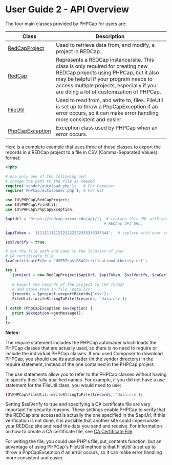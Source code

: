 User Guide 2 - API Overview
=============================================

The four main classes provided by PHPCap for users are:

<table>
<thead>
  <tr>
    <th>Class</th><th>Description</th>
  </tr>
</thead>
<tbody>
  <tr>
    <td>
      <a href="https://aarenson.github.io/PHPCap/api/class-IU.PHPCap.RedCapProject.html">RedCapProject</a>
    </td>
    <td>
      Used to retrieve data from, and modify, a project in REDCap.
    </td>
  </tr>
  <tr>
    <td>
      <a href="https://aarenson.github.io/PHPCap/api/class-IU.PHPCap.RedCap.html">RedCap</a> 
    </td>
    <td>
      Represents a REDCap instance/site. This class is only required for creating new REDCap
      projects using PHPCap, but it also may be helpful if your program needs
      to access multiple projects, especially if you are doing a lot of customization
      of PHPCap.
    </td>
  </tr>  
  <tr>
    <td>
      <a href="https://aarenson.github.io/PHPCap/api/class-IU.PHPCap.FileUtil.html">FileUtil</a> 
    </td>
    <td>
      Used to read from, and write to, files. FileUtil is
      set up to throw a PhpCapException if an error occurs, so it can
      make error handling more consistent and easier.
    </td>
  </tr>
  <tr>
    <td>
      <a href="https://aarenson.github.io/PHPCap/api/class-IU.PHPCap.PhpCapException.html">PhpCapException</a>
    </td>
    <td>
      Exception class used by PHPCap when an error occurs. 
    </td>
  </tr>
</tbody>
</table>
 
 Here is a complete example that uses three of these classes to export the
 records in a REDCap project to a file in CSV (Comma-Separated Values) format:
 ```php
 <?php 

# use only one of the following and
# change the path to the file as needed
require('vendor/autoload.php');   # For Composer
require('PHPCap/autoloader.php'); # For Git 

use IU\PHPCap\RedCapProject;
use IU\PHPCap\FileUtil;
use IU\PHPCap\PhpCapException;

$apiUrl = 'https://redcap.xxxxx.edu/api/';  # replace this URL with your institution's
                                            # REDCap API URL.

$apiToken = '11111111112222222222333333333344';  # replace with your actual API token

$sslVerify = true;

# set the file path and name to the location of your
# CA certificate file
$caCertificateFile = 'USERTrustRSACertificationAuthority.crt';

try {
    $project = new RedCapProject($apiUrl, $apiToken, $sslVerify, $caCertificateFile);
    
    # Export the records of the project in CSV format
    # and store then in file 'data.csv'
    $records = $project->exportRecords('csv');
    FileUtil::writeStringToFile($records, 'data.csv');
    
} catch (PhpCapException $exception) {
    print $exception->getMessage();
}
?>
 ```
 __Notes:__
 
 The require statement includes the PHPCap autoloader which loads the PHPCap classes
 that are actually used, so there is no need to require or include the individual
 PHPCap classes. If you used Composer to download PHPCap, you should use its autoloader (in the
 vendor directory) in the require statement, instead of the one contained in the PHPCap project.
 
 The use statements allow you to refer to the PHPCap classes without having to specify
 their fully qualified names. For example, if you did not have a use statement for
 the FileUtil class, you would need to use:
 ```php
 IU\PHPCap\FileUtil::writeStringToFile($records, 'data.csv');
 ```
 
 Setting $sslVerify to true and specifying a CA certificate file are very important
 for security reasons. These settings enable PHPCap to verify that the REDCap site
 accessed is actually the one specified in the $apiUrl. If this verification is not
 done, it is possible that another site could impersonate your REDCap site and
 read the data you send and receive. 
 For information on how to create a CA certificate file, see [CA Certificate File](CACertificateFile.md)
 
 For writing the file, you could use PHP's file_put_contents function,
 but an advantage of using PHPCap's FileUtil method is that FileUtil is
 set up to throw a PhpCapException if an error occurs, so it can
 make error handling more consistent and easier.
 
 